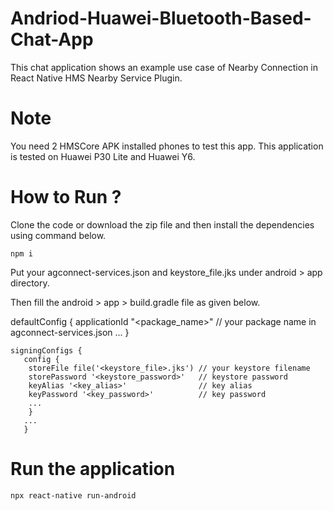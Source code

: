 # Andriod-Huawei-Bluetooth-Based-Chat-App

This chat application shows an example use case of Nearby Connection in React Native HMS Nearby Service Plugin.

# Note
You need 2 HMSCore APK installed phones to test this app. This application is tested on Huawei P30 Lite and Huawei Y6.

# How to Run ?
Clone the code or download the zip file and then install the dependencies using command below.

    npm i 
    
Put your agconnect-services.json and keystore_file.jks under android > app directory.

Then fill the android > app > build.gradle file as given below.

defaultConfig {
    applicationId "<package_name>"  // your package name in agconnect-services.json
    ...
}

    signingConfigs {
       config {
        storeFile file('<keystore_file>.jks') // your keystore filename
        storePassword '<keystore_password>'   // keystore password
        keyAlias '<key_alias>'                // key alias
        keyPassword '<key_password>'          // key password
        ...
        }
       ...
       }

# Run the application

    npx react-native run-android
